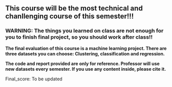 <h2><b> This course will be the most technical and chanllenging course of this semester!!!</h2></b>

<h3><b> WARNING: The things you learned on class are not enough for you to finish final project, so you should work after class!!</b></h3>

<b> The final evaluation of this course is a machine learning project. There are three datasets you can choose: Clustering, classification and regression. </b>
<br/>

<b> The code and report provided are only for reference. Professor will use new datasets every semester. If you use any content inside, please cite it. </b>

Final_score: To be updated
